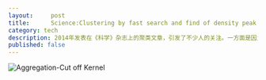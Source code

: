 ```yaml
---
layout:     post
title:      Science:Clustering by fast search and find of density peak
category: tech 
description: 2014年发表在《科学》杂志上的聚类文章，引发了不少人的关注。一方面是因为这些顶级期刊开始重视数据挖掘领域，另一方面原因是这个聚类算法的简洁高效。
published: false
---
```


![Aggregation-Cut off Kernel][1]


[1]:http://findshine.qiniudn.com/figure_Aggr_cutoff.png "Aggregation-Cut off Kernel"
